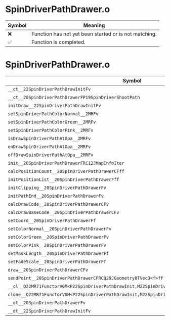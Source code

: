 # SpinDriverPathDrawer.o
| Symbol | Meaning 
| ------------- | ------------- 
| :x: | Function has not yet been started or is not matching. 
| :white_check_mark: | Function is completed. 


# SpinDriverPathDrawer.o
| Symbol | Decompiled? |
| ------------- | ------------- |
| `__ct__22SpinDriverPathDrawInitFv` | :white_check_mark: |
| `__ct__20SpinDriverPathDrawerFP19SpinDriverShootPath` | :white_check_mark: |
| `initDraw__22SpinDriverPathDrawInitFv` | :x: |
| `setSpinDriverPathColorNormal__2MRFv` | :white_check_mark: |
| `setSpinDriverPathColorGreen__2MRFv` | :white_check_mark: |
| `setSpinDriverPathColorPink__2MRFv` | :white_check_mark: |
| `isDrawSpinDriverPathAtOpa__2MRFv` | :white_check_mark: |
| `onDrawSpinDriverPathAtOpa__2MRFv` | :white_check_mark: |
| `offDrawSpinDriverPathAtOpa__2MRFv` | :white_check_mark: |
| `init__20SpinDriverPathDrawerFRC12JMapInfoIter` | :white_check_mark: |
| `calcPositionCount__20SpinDriverPathDrawerCFff` | :x: |
| `initPositionList__20SpinDriverPathDrawerFff` | :x: |
| `initClipping__20SpinDriverPathDrawerFv` | :white_check_mark: |
| `initPathEnd__20SpinDriverPathDrawerFv` | :white_check_mark: |
| `calcDrawCode__20SpinDriverPathDrawerCFv` | :white_check_mark: |
| `calcDrawBaseCode__20SpinDriverPathDrawerCFv` | :white_check_mark: |
| `setCoord__20SpinDriverPathDrawerFf` | :white_check_mark: |
| `setColorNormal__20SpinDriverPathDrawerFv` | :white_check_mark: |
| `setColorGreen__20SpinDriverPathDrawerFv` | :white_check_mark: |
| `setColorPink__20SpinDriverPathDrawerFv` | :white_check_mark: |
| `setMaskLength__20SpinDriverPathDrawerFf` | :white_check_mark: |
| `setFadeScale__20SpinDriverPathDrawerFf` | :white_check_mark: |
| `draw__20SpinDriverPathDrawerCFv` | :x: |
| `sendPoint__20SpinDriverPathDrawerCFRCQ29JGeometry8TVec3<f>ff` | :white_check_mark: |
| `__cl__Q22MR71FunctorV0M<P22SpinDriverPathDrawInit,M22SpinDriverPathDrawInitFPCvPv_v>CFv` | :white_check_mark: |
| `clone__Q22MR71FunctorV0M<P22SpinDriverPathDrawInit,M22SpinDriverPathDrawInitFPCvPv_v>CFP7JKRHeap` | :white_check_mark: |
| `__dt__20SpinDriverPathDrawerFv` | :white_check_mark: |
| `__dt__22SpinDriverPathDrawInitFv` | :white_check_mark: |
